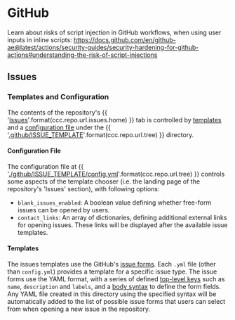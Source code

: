 # GitHub

Learn about risks of script injection in GitHub workflows, when using user inputs in inline scripts:
https://docs.github.com/en/github-ae@latest/actions/security-guides/security-hardening-for-github-actions#understanding-the-risk-of-script-injections

## Issues


### Templates and Configuration
The contents of the repository's {{ '[Issues]({})'.format(ccc.repo.url.issues.home) }} tab is controlled by [templates](https://docs.github.com/en/communities/using-templates-to-encourage-useful-issues-and-pull-requests/about-issue-and-pull-request-templates)
and a [configuration file](https://docs.github.com/en/communities/using-templates-to-encourage-useful-issues-and-pull-requests/configuring-issue-templates-for-your-repository#configuring-the-template-chooser)
under the {{ '[.github/ISSUE_TEMPLATE]({}/.github)'.format(ccc.repo.url.tree) }} directory.

#### Configuration File
The configuration file at
{{ '[./github/ISSUE_TEMPLATE/config.yml]({}/.github/ISSUE_TEMPLATE/config.yml)'.format(ccc.repo.url.tree) }}
controls some aspects of the template chooser (i.e. the landing page of the repository's 'Issues' section),
with following options:
- `blank_issues_enabled`: A boolean value defining whether free-form issues can be opened by users.
- `contact_links`: An array of dictionaries, defining additional external links for opening issues.
These links will be displayed after the available issue templates.
#### Templates
The issues templates use the GitHub's [issue forms](https://docs.github.com/en/communities/using-templates-to-encourage-useful-issues-and-pull-requests/configuring-issue-templates-for-your-repository#creating-issue-forms).
Each `.yml` file (other than `config.yml`) provides a template for
a specific issue type. The issue forms use the YAML format, with a series of defined
[top-level keys](https://docs.github.com/en/communities/using-templates-to-encourage-useful-issues-and-pull-requests/syntax-for-issue-forms#top-level-syntax)
such as `name`, `description` and `labels`, and a
[body syntax](https://docs.github.com/en/communities/using-templates-to-encourage-useful-issues-and-pull-requests/syntax-for-githubs-form-schema)
to define the form fields.
Any YAML file created in this directory using the specified syntax will be automatically added to the list of possible
issue forms that users can select from when opening a new issue in the repository.
